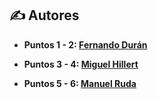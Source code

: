 ## ✍️ **Autores**

- **Puntos 1 - 2: [Fernando Durán](https://github.com/Nando-Asir)**
  
- **Puntos 3 - 4: [Miguel Hillert](https://github.com/MiguelHillert)**

- **Puntos 5 - 6: [Manuel Ruda](https://github.com/RudaManuel)**
